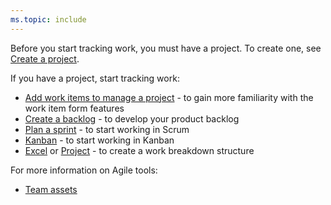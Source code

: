 ```yaml
---
ms.topic: include
---
```



Before you start tracking work, you must have a project. To create one, see [Create a project](/azure/devops/organizations/projects/create-project).   

If you have a project, start tracking work:  

-   [Add work items to manage a project](/azure/devops/boards/backlogs/add-work-items) - to gain more familiarity with the work item form features  
-   [Create a backlog](/azure/devops/boards/backlogs/create-your-backlog) - to develop your product backlog   
-   [Plan a sprint](/azure/devops/boards/sprints/assign-work-sprint) - to start working in Scrum    
-   [Kanban](/azure/devops/boards/boards/kanban-basics)  - to start working in Kanban  
-   [Excel](/azure/devops/boards/backlogs/office/bulk-add-modify-work-items-excel) or [Project](/azure/devops/boards/backlogs/office/create-your-backlog-tasks-using-project) - to create a work breakdown structure   

For more information on Agile tools:

- [Team assets](/azure/devops/organizations/settings/about-teams-and-settings)  
